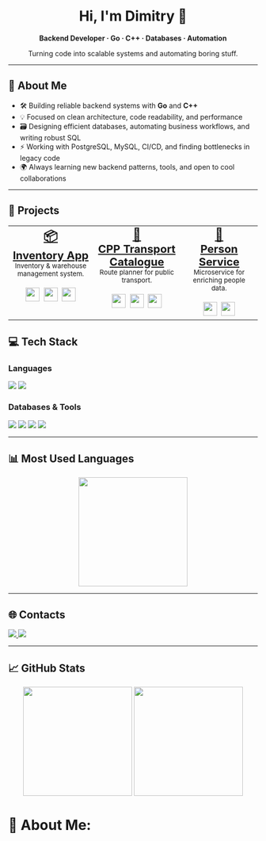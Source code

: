 <div align="center">
  <h1>Hi, I'm Dimitry 👋</h1>
  <p><b>Backend Developer · Go · C++ · Databases · Automation</b></p>
  <p>Turning code into scalable systems and automating boring stuff.</p>
</div>

---

## 🚀 About Me

- 🛠️ Building reliable backend systems with <b>Go</b> and <b>C++</b>
- 💡 Focused on clean architecture, code readability, and performance
- 🗃️ Designing efficient databases, automating business workflows, and writing robust SQL
- ⚡ Working with PostgreSQL, MySQL, CI/CD, and finding bottlenecks in legacy code
- 🌍 Always learning new backend patterns, tools, and open to cool collaborations

---
## 🚀 Projects

<div align="center">

<table>
  <tr>
    <td width="300" align="center" valign="top">
      <a href="https://github.com/k1lls3x/inventory-app" style="font-size:22px; font-weight:bold; text-decoration:underline;">
        <span style="font-size:26px;">📦</span><br>
        <b>Inventory App</b>
      </a><br>
      <sub>Inventory & warehouse management system.</sub><br><br>
      <img src="https://img.shields.io/badge/Go-00ADD8?logo=go&logoColor=white&style=for-the-badge" height="28"/>&nbsp;
      <img src="https://img.shields.io/badge/PostgreSQL-316192?logo=postgresql&logoColor=white&style=for-the-badge" height="28"/>&nbsp;
      <img src="https://img.shields.io/badge/Wails-FF0000?style=for-the-badge" height="28"/>
    </td>
    <td width="300" align="center" valign="top">
      <a href="https://github.com/k1lls3x/cpp-transport-catalogue" style="font-size:22px; font-weight:bold; text-decoration:underline;">
        <span style="font-size:26px;">🚌</span><br>
        <b>CPP Transport Catalogue</b>
      </a><br>
      <sub>Route planner for public transport.</sub><br><br>
      <img src="https://img.shields.io/badge/C++-00599C?logo=c%2B%2B&logoColor=white&style=for-the-badge" height="28"/>&nbsp;
      <img src="https://img.shields.io/badge/JSON-000000?logo=json&logoColor=white&style=for-the-badge" height="28"/>&nbsp;
      <img src="https://img.shields.io/badge/SVG-ffb13b?style=for-the-badge" height="28"/>
    </td>
    <td width="300" align="center" valign="top">
      <a href="https://github.com/k1lls3x/person-service" style="font-size:22px; font-weight:bold; text-decoration:underline;">
        <span style="font-size:26px;">👤</span><br>
        <b>Person Service</b>
      </a><br>
      <sub>Microservice for enriching people data.</sub><br><br>
      <img src="https://img.shields.io/badge/Go-00ADD8?logo=go&logoColor=white&style=for-the-badge" height="28"/>&nbsp;
      <img src="https://img.shields.io/badge/PostgreSQL-316192?logo=postgresql&logoColor=white&style=for-the-badge" height="28"/>
    </td>
  </tr>
</table>

</div>


  
## 💻 Tech Stack

### Languages

<p>
  <img src="https://img.shields.io/badge/C++-00599C?logo=c%2B%2B&logoColor=white&style=for-the-badge" />
  <img src="https://img.shields.io/badge/Go-00ADD8?logo=go&logoColor=white&style=for-the-badge" />

</p>

### Databases & Tools

<p>
  <img src="https://img.shields.io/badge/PostgreSQL-316192?logo=postgresql&logoColor=white&style=for-the-badge" />
  <img src="https://img.shields.io/badge/MySQL-4479A1?logo=mysql&logoColor=white&style=for-the-badge" />
  <img src="https://img.shields.io/badge/CMake-008FBA?logo=cmake&logoColor=white&style=for-the-badge" />
  <img src="https://img.shields.io/badge/CI/CD-blue?style=for-the-badge" />
</p>

---

## 📊 Most Used Languages

<div align="center">
  <img src="https://github-readme-stats.vercel.app/api/top-langs/?username=k1lls3x&theme=catppuccin_mocha&hide_border=false&layout=compact&size_weight=2&count_weight=2" height="220"/>
</div>

---

## 🌐 Contacts

<p>
  <a href="mailto:takesxq77@gmail.com">
    <img src="https://img.shields.io/badge/Email-D14836?logo=gmail&logoColor=white&style=for-the-badge">
  </a>
  <a href="https://t.me/k1llasx">
    <img src="https://img.shields.io/badge/Telegram-2CA5E0?logo=telegram&logoColor=white&style=for-the-badge">
  </a>
</p>

---

## 📈 GitHub Stats

<p align="center">
  <img src="https://github-readme-stats.vercel.app/api?username=k1lls3x&theme=catppuccin_mocha&hide_border=true&include_all_commits=true&count_private=true" height="220"/>
  <img src="https://nirzak-streak-stats.vercel.app/?user=k1lls3x&theme=catppuccin_mocha&hide_border=true" height="220"/>
</p>




# 💫 About Me:
